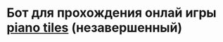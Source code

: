 # Бот для прохождения онлай игры [piano tiles](https://www.flashgames.ru/igra/volshebnye-plitki-fortepiano) (незавершенный)
